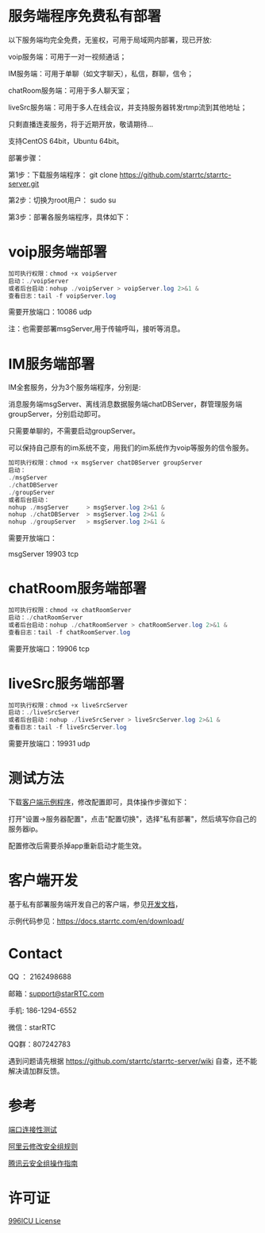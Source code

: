 # 服务端程序免费私有部署

以下服务端均完全免费，无鉴权，可用于局域网内部署，现已开放:

voip服务端：可用于一对一视频通话；

IM服务端：可用于单聊（如文字聊天），私信，群聊，信令；

chatRoom服务端：可用于多人聊天室；

liveSrc服务端：可用于多人在线会议，并支持服务器转发rtmp流到其他地址；


只剩直播连麦服务，将于近期开放，敬请期待...

支持CentOS 64bit，Ubuntu 64bit。

部署步骤：

第1步：下载服务端程序： git clone https://github.com/starrtc/starrtc-server.git

第2步：切换为root用户： sudo su

第3步：部署各服务端程序，具体如下：

voip服务端部署
==
```java
加可执行权限：chmod +x voipServer
启动：./voipServer     
或者后台启动：nohup ./voipServer > voipServer.log 2>&1 &
查看日志：tail -f voipServer.log
```
需要开放端口：10086 udp

注：也需要部署msgServer,用于传输呼叫，接听等消息。

IM服务端部署
==
IM全套服务，分为3个服务端程序，分别是:

消息服务端msgServer、离线消息数据服务端chatDBServer，群管理服务端groupServer，分别启动即可。

只需要单聊的，不需要启动groupServer。

可以保持自己原有的im系统不变，用我们的im系统作为voip等服务的信令服务。
```java
加可执行权限：chmod +x msgServer chatDBServer groupServer
启动：
./msgServer    
./chatDBServer 
./groupServer  
或者后台启动：
nohup ./msgServer     > msgServer.log 2>&1 &
nohup ./chatDBServer  > msgServer.log 2>&1 &
nohup ./groupServer   > msgServer.log 2>&1 &

```
需要开放端口：

msgServer 		19903 tcp


chatRoom服务端部署
==
```java
加可执行权限：chmod +x chatRoomServer
启动：./chatRoomServer     
或者后台启动：nohup ./chatRoomServer > chatRoomServer.log 2>&1 &
查看日志：tail -f chatRoomServer.log
```
需要开放端口：19906 tcp



liveSrc服务端部署
==
```java
加可执行权限：chmod +x liveSrcServer
启动：./liveSrcServer     
或者后台启动：nohup ./liveSrcServer > liveSrcServer.log 2>&1 &
查看日志：tail -f liveSrcServer.log
```
需要开放端口：19931 udp



测试方法
=====
下载[客户端示例程序](https://docs.starrtc.com/en/download/)，修改配置即可，具体操作步骤如下：

打开"设置->服务器配置"，点击"配置切换"，选择"私有部署"，然后填写你自己的服务器ip。

配置修改后需要杀掉app重新启动才能生效。

客户端开发
=====
基于私有部署服务端开发自己的客户端，参见[开发文档](https://docs.starrtc.com/zh-cn/docs/android-single-server-init.html)，

示例代码参见：https://docs.starrtc.com/en/download/

Contact
=====
QQ ： 2162498688

邮箱：<a href="mailto:support@starRTC.com">support@starRTC.com</a>

手机: 186-1294-6552

微信：starRTC

QQ群：807242783

遇到问题请先根据 https://github.com/starrtc/starrtc-server/wiki 自查，还不能解决请加群反馈。

参考
==
[端口连接性测试](https://github.com/starrtc/starrtc-server/wiki/TCP%E4%B8%8EUDP%E7%AB%AF%E5%8F%A3%E8%BF%9E%E6%8E%A5%E6%80%A7%E6%B5%8B%E8%AF%95)

[阿里云修改安全组规则](https://help.aliyun.com/document_detail/101471.html)

[腾讯云安全组操作指南](https://cloud.tencent.com/document/product/213/18197)

许可证
==
[996ICU License](https://github.com/starrtc/starrtc-server/raw/master/LICENSE.996icu)